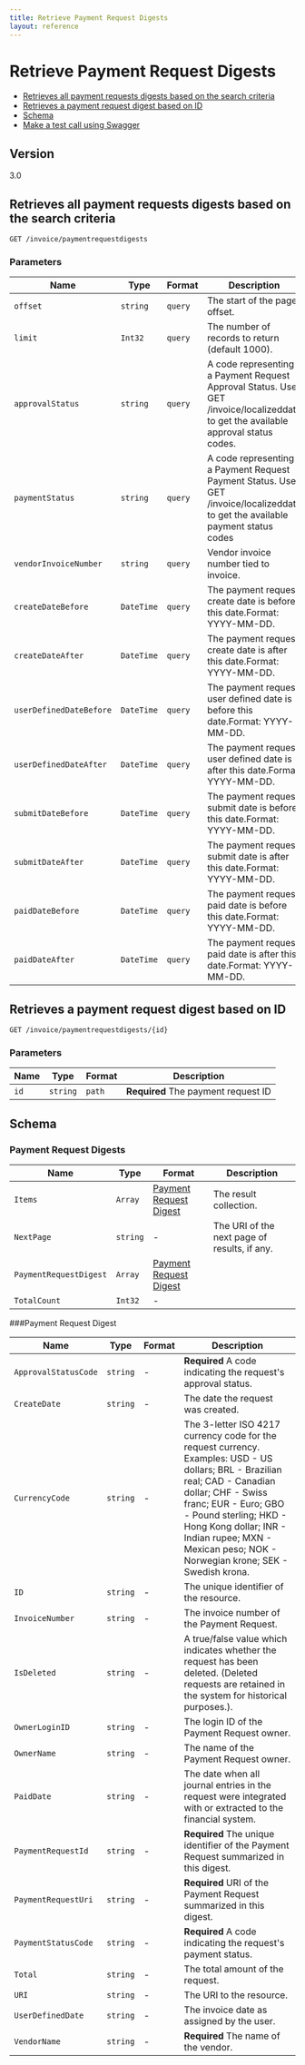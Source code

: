 ```yaml
---
title: Retrieve Payment Request Digests
layout: reference
---
```



# Retrieve Payment Request Digests

* [Retrieves all payment requests digests based on the search criteria](#get)
* [Retrieves a payment request digest based on ID](#getID)
* [Schema](#schema)
* [Make a test call using Swagger](https://www.concursolutions.com/api/docs/index.html#!/PaymentRequestDigest)

## Version
3.0  

## <a name="get"></a>Retrieves all payment requests digests based on the search criteria

    GET /invoice/paymentrequestdigests

        
### Parameters

Name | Type | Format | Description
-----|------|--------|------------			
`offset`	|	`string`	|	`query`	|	The start of the page offset.
`limit`	|	`Int32`	|	`query`	|	The number of records to return (default 1000).
`approvalStatus`	|	`string`	|	`query`	|	A code representing a Payment Request Approval Status. Use GET /invoice/localizeddata to get the available approval status codes.
`paymentStatus`	|	`string`	|	`query`	|	A code representing a Payment Request Payment Status. Use GET /invoice/localizeddata to get the available payment status codes
`vendorInvoiceNumber`	|	`string`	|	`query`	|	Vendor invoice number tied to invoice.
`createDateBefore`	|	`DateTime`	|	`query`	|	The payment request create date is before this date.Format: YYYY-MM-DD.
`createDateAfter`	|	`DateTime`	|	`query`	|	The payment request create date is after this date.Format: YYYY-MM-DD.
`userDefinedDateBefore`	|	`DateTime`	|	`query`	|	The payment request user defined date is before this date.Format: YYYY-MM-DD.
`userDefinedDateAfter`	|	`DateTime`	|	`query`	|	The payment request user defined date is after this date.Format: YYYY-MM-DD.
`submitDateBefore`	|	`DateTime`	|	`query`	|	The payment request submit date is before this date.Format: YYYY-MM-DD.
`submitDateAfter`	|	`DateTime`	|	`query`	|	The payment request submit date is after this date.Format: YYYY-MM-DD.
`paidDateBefore`	|	`DateTime`	|	`query`	|	The payment request paid date is before this date.Format: YYYY-MM-DD.
`paidDateAfter`	|	`DateTime`	|	`query`	|	The payment request paid date is after this date.Format: YYYY-MM-DD.



## <a name="getID"></a>Retrieves a payment request digest based on ID

    GET /invoice/paymentrequestdigests/{id}


### Parameters

Name | Type | Format | Description
-----|------|--------|------------
`id`	|	`string`	|	`path`	|	**Required** The payment request ID



## <a name="schema"></a>Schema


### Payment Request Digests

Name | Type | Format | Description
-----|------|--------|------------
`Items`	|	`Array`	|	[Payment Request Digest](#paymentrequestdigest)	|	The result collection.
`NextPage`	|	`string`	|	-	|	The URI of the next page of results, if any.
`PaymentRequestDigest`	|	`Array`	|	[Payment Request Digest](#paymentrequestdigest)	|	
`TotalCount`	|	`Int32`	|	-	|	


###<a name="paymentrequestdigest"></a>Payment Request Digest

Name | Type | Format | Description
-----|------|--------|------------
`ApprovalStatusCode`	|	`string`	|	-	|	**Required** A code indicating the request's approval status.
`CreateDate`	|	`string`	|	-	|	The date the request was created.
`CurrencyCode`	|	`string`	|	-	|	The 3-letter ISO 4217 currency code for the request currency. Examples: USD - US dollars; BRL - Brazilian real; CAD - Canadian dollar; CHF - Swiss franc; EUR - Euro; GBO - Pound sterling; HKD - Hong Kong dollar; INR - Indian rupee; MXN - Mexican peso; NOK - Norwegian krone; SEK - Swedish krona.
`ID`	|	`string`	|	-	|	The unique identifier of the resource.
`InvoiceNumber`	|	`string`	|	-	|	The invoice number of the Payment Request.
`IsDeleted`	|	`string`	|	-	|	A true/false value which indicates whether the request has been deleted. (Deleted requests are retained in the system for historical purposes.).
`OwnerLoginID`	|	`string`	|	-	|	The login ID of the Payment Request owner.
`OwnerName`	|	`string`	|	-	|	The name of the Payment Request owner.
`PaidDate`	|	`string`	|	-	|	The date when all journal entries in the request were integrated with or extracted to the financial system.
`PaymentRequestId`	|	`string`	|	-	|	**Required** The unique identifier of the Payment Request summarized in this digest.
`PaymentRequestUri`	|	`string`	|	-	|	**Required**  URI of the Payment Request summarized in this digest.
`PaymentStatusCode`	|	`string`	|	-	|	**Required** A code indicating the request's payment status.
`Total`	|	`string`	|	-	|	The total amount of the request.
`URI`	|	`string`	|	-	|	The URI to the resource.
`UserDefinedDate`	|	`string`	|	-	|	The invoice date as assigned by the user.
`VendorName`	|	`string`	|	-	|	**Required** The name of the vendor.


